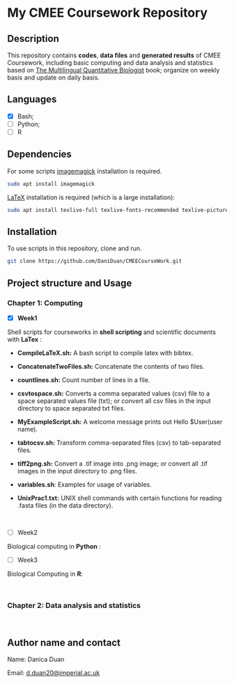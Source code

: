 # My CMEE Coursework Repository

## Description

This repository contains **codes**, **data files** and **generated results** of CMEE Coursework, including basic computing and data analysis and statistics based on [The Multilingual Quantitative Biologist](https://mhasoba.github.io/TheMulQuaBio/intro.html#) book; organize on weekly basis and update on daily basis.

## Languages

- [x] Bash;
- [ ] Python;
- [ ] R

## Dependencies

For some scripts [imagemagick](https://imagemagick.org/index.php) installation is required.

```bash
sudo apt install imagemagick
```
[LaTeX](https://www.latex-project.org/) installation is required (which is a large installation):
```bash
sudo apt install texlive-full texlive-fonts-recommended texlive-pictures texlive-latex-extra imagemagick
```
## Installation

To use scripts in this repository, clone and run.

```bash
git clone https://github.com/DaniDuan/CMEECourseWork.git
```

## Project structure and Usage 

### Chapter 1: Computing
- [x] **Week1**

Shell scripts for courseworks in **shell scripting** and scientific documents with **LaTex** :

- **CompileLaTeX&#46;sh:** A bash script to compile latex with bibtex.

- **ConcatenateTwoFiles&#46;sh:** Concatenate the contents of two files.

- **countlines&#46;sh:** Count number of lines in a file.

- **csvtospace&#46;sh:** Converts a comma separated values (csv) file to a space separated values file (txt); or convert all csv files in the input directory to space separated txt files.

- **MyExampleScript&#46;sh:** A welcome message prints out Hello $User(user name).

- **tabtocsv&#46;sh:** Transform comma-separated files (csv) to tab-separated files. 

- **tiff2png&#46;sh:** Convert a .tif image into .png image; or convert all .tif images in the input directory to .png files.

- **variables&#46;sh**: Examples for usage of variables. 

- **UnixPrac1.txt:** UNIX shell commands with certain functions for reading .fasta files (in the data directory). 

<br/>

- [ ] Week2

Biological computing in **Python** :

- [ ] Week3

Biological Computing in **R**: 

<br/>

### Chapter 2: Data analysis and statistics

<br/>


## Author name and contact

Name: Danica Duan

Email: d.duan20@imperial.ac.uk